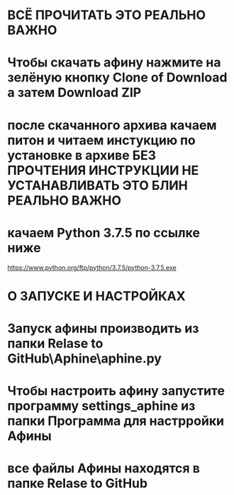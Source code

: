 # ВСЁ ПРОЧИТАТЬ ЭТО РЕАЛЬНО ВАЖНО
# Чтобы скачать афину нажмите на зелёную кнопку Clone of Download а затем Download ZIP
# после скачанного архива качаем питон и читаем инстукцию  по установке в архиве БЕЗ ПРОЧТЕНИЯ ИНСТРУКЦИИ НЕ УСТАНАВЛИВАТЬ ЭТО БЛИН РЕАЛЬНО ВАЖНО
# качаем Python 3.7.5 по ссылке ниже 
https://www.python.org/ftp/python/3.7.5/python-3.7.5.exe
# О ЗАПУСКЕ И НАСТРОЙКАХ
# Запуск афины производить из папки Relase to GitHub\Aphine\aphine.py
# Чтобы настроить афину запустите программу settings_aphine из папки Программа для настрройки Афины
# все файлы Афины находятся в папке Relase to GitHub 
